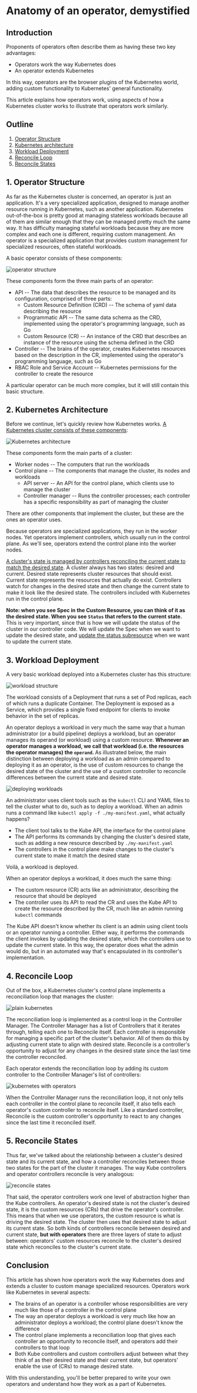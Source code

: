 # Anatomy of an operator, demystified

## Introduction

Proponents of operators often describe them as having these two key advantages:
- Operators work the way Kubernetes does
- An operator extends Kubernetes

In this way, operators are the browser plugins of the Kubernetes world, adding custom functionality to Kubernetes' general functionality.

This article explains how operators work, using aspects of how a Kubernetes cluster works to illustrate that operators work similarly.

## Outline
1. [Operator Structure](#1-operator-Structure)
1. [Kubernetes architecture](#2-Kubernetes-architecture)
1. [Workload Deployment](#3-workload-deployment)
1. [Reconcile Loop](#4-Reconcile-Loop)
1. [Reconcile States](#5-Reconcile-States)

## 1. Operator Structure

As far as the Kubernetes cluster is concerned, an operator is just an application. It's a very specialized application, designed to manage another resource running in Kubernetes, such as another application. Kubernetes out-of-the-box is pretty good at managing stateless workloads because all of them are similar enough that they can be managed pretty much the same way. It has difficulty managing stateful workloads because they are more complex and each one is different, requiring custom management. An operator is a specialized application that provides custom management for specialized resources, often stateful workloads. 

A basic operator consists of these components:

![operator structure](../images/memcached-operator.png)

These components form the three main parts of an operator:
- API -- The data that describes the resource to be managed and its configuration, comprised of three parts:
  - Custom Resource Definition (CRD) -- The schema of yaml data describing the resource
  - Programmatic API -- The same data schema as the CRD, implemented using the operator's programming language, such as Go
  - Custom Resource (CR) -- An instance of the CRD that describes an instance of the resource using the schema defined in the CRD
- Controller -- The brains of the operator, creates Kubernetes resources based on the description in the CR, implemented using the operator's programming language, such as Go
- RBAC Role and Service Account -- Kubernetes permissions for the controller to create the resource 

A particular operator can be much more complex, but it will still contain this basic structure.

## 2. Kubernetes Architecture

Before we continue, let's quickly review how Kubernetes works. [A Kubernetes cluster consists of these components](https://kubernetes.io/docs/concepts/overview/components/):

![Kubernetes architecture](https://d33wubrfki0l68.cloudfront.net/2475489eaf20163ec0f54ddc1d92aa8d4c87c96b/e7c81/images/docs/components-of-kubernetes.svg)

These components form the main parts of a cluster:
- Worker nodes -- The computers that run the workloads
- Control plane -- The components that manage the cluster, its nodes and workloads
  - API server -- An API for the control plane, which clients use to manage the cluster
  - Controller manager -- Runs the controller processes; each controller has a specific responsibility as part of managing the cluster

There are other components that implement the cluster, but these are the ones an operator uses.

Because operators are specialized applications, they run in the worker nodes. Yet operators implement controllers, which usually run in the control plane. As we'll see, operators extend the control plane into the worker nodes.

[A cluster's state is managed by controllers reconciling the current state to match the desired state](https://kubernetes.io/docs/concepts/architecture/controller/). A cluster always has two states: desired and current. Desired state represents cluster resources that should exist. Current state represents the resources that actually do exist. Controllers watch for changes in the desired state and then change the current state to make it look like the desired state. The controllers included with Kubernetes run in the control plane.

<b>Note: when you see Spec in the Custom Resource, you can think of it as the desired state. When you see `Status` that refers to the current state.</b> This is very important, since that is how we will update the status of the cluster in our controller code. We will update the Spec when we want to update the desired state, and [update the status subresource](https://github.ibm.com/TT-ISV-org/operator/blob/main/INTERMEDIATE_TUTORIAL.md#update-the-status-to-save-the-current-state-of-the-cluster) when we want to update the current state. 

## 3. Workload Deployment

A very basic workload deployed into a Kubernetes cluster has this structure:

![workload structure](../images/operator-workload.png)

The workload consists of a Deployment that runs a set of Pod replicas, each of which runs a duplicate Container. The Deployment is exposed as a Service, which provides a single fixed endpoint for clients to invoke behavior in the set of replicas.

An operator deploys a workload in very much the same way that a human administrator (or a build pipeline) deploys a workload, but
an operator manages its operand (or workload) using a custom resource. <b>Whenever an operator 
manages a workload, we call that workload (i.e. the resources the operator manages) the `operand`. </b> As illustrated below, the main distinction between
deploying a workload as an admin compared to deploying it as an operator, is the use of custom resources to change the desired state of the cluster and the use of a custom controller to reconcile differences between the current state and desired state. 

![deploying workloads](../images/operator-interactions.png)

An administrator uses client tools such as the `kubectl` CLI and YAML files to tell the cluster what to do, such as to deploy a workload. When an admin runs a command like `kubectl apply -f ./my-manifest.yaml`, what actually happens?
- The client tool talks to the Kube API, the interface for the control plane
- The API performs its commands by changing the cluster's desired state, such as adding a new resource described by `./my-manifest.yaml`
- The controllers in the control plane make changes to the cluster's current state to make it match the desired state

Voilà, a workload is deployed.

When an operator deploys a workload, it does much the same thing:
- The custom resource (CR) acts like an administrator, describing the resource that should be deployed
- The controller uses its API to read the CR and uses the Kube API to create the resource described by the CR, much like an admin running `kubectl` commands

The Kube API doesn't know whether its client is an admin using client tools or an operator running a controller. Either way, it performs the commands the client invokes by updating the desired state, which the controllers use to update the current state. In this way, the operator does what the admin would do, but in an automated way that's encapsulated in its controller's implementation.

## 4. Reconcile Loop

Out of the box, a Kubernetes cluster's control plane implements a reconciliation loop that manages the cluster:

![plain kubernetes](../images/operator-reconciliation-kube-only.png)

The reconciliation loop is implemented as a control loop in the Controller Manager. The Controller Manager has a list of Controllers that it iterates through, telling each one to Reconcile itself. Each controller is responsible for managing a specific part of the cluster's behavior. All of them do this by adjusting current state to align with desired state. Reconcile is a controller's opportunity to adjust for any changes in the desired state since the last time the controller reconciled.

Each operator extends the reconciliation loop by adding its custom controller to the Controller Manager's list of controllers:

![kubernetes with operators](../images/operator-reconciliation.png)

When the Controller Manager runs the reconciliation loop, it not only tells each controller in the control plane to reconcile itself, it also tells each operator's custom controller to reconcile itself. Like a standard controller, Reconcile is the custom controller's opportunity to react to any changes since the last time it reconciled itself.

## 5. Reconcile States

Thus far, we've talked about the relationship between a cluster's desired state and its current state, and how a controller reconciles between those two states for the part of the cluster it manages. The way Kube controllers and operator controllers reconcile is very analogous:

![reconcile states](../images/operator-controller-reconciliation.png)

That said, the operator controllers work one level of abstraction higher than the Kube controllers. An operator's desired state is not the cluster's desired state, it is the custom resources (CRs) that drive the operator's controller. This means that when we use operators, the custom resource is what is driving the desired state. The cluster then uses that desired state to adjust its current state. So both kinds of controllers reconcile between desired and current state, <b>but with operators</b> there are three layers of state to adjust between: operators' custom resources reconcile to the cluster's desired state which reconciles to the cluster's current state.

## Conclusion

This article has shown how operators work the way Kubernetes does and extends a cluster to custom manage specialized resources. Operators work like Kubernetes in several aspects:
- The brains of an operator is a controller whose responsibilities are very much like those of a controller in the control plane
- The way an operator deploys a workload is very much like how an administrator deploys a workload; the control plane doesn't know the difference
- The control plane implements a reconciliation loop that gives each controller an opportunity to reconcile itself, and operators add their controllers to that loop
- Both Kube controllers and custom controllers adjust between what they think of as their desired state and their current state, but operators' enable the use of (CRs) to manage desired state.

With this understanding, you'll be better prepared to write your own operators and understand how they work as a part of Kubernetes.
